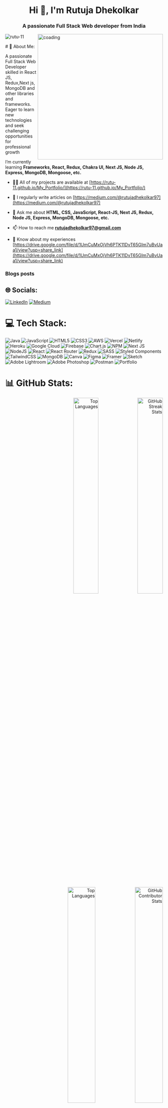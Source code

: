 
<h1 align="center">Hi 👋, I'm Rutuja Dhekolkar</h1>
<h3 align="center">A passionate Full Stack Web developer from India</h3>
<img align="right" , alt="coading" marginLeft="20px" width="400" height="400" src="https://cdn.dribbble.com/users/17707/screenshots/2413754/rrr.gif"/>

<p align="left"> <img src="https://komarev.com/ghpvc/?username=rutu-11&label=Profile%20views&color=0e75b6&style=flat" alt="rutu-11" /> </p>
 # 💫 About Me:
 
A passionate Full Stack Web Developer skilled in React JS, Redux,Next js, MongoDB and other libraries and frameworks. Eager to learn new technologies and seek challenging opportunities for professional growth

 I’m currently learning **Frameworks, React, Redux, Chakra UI, Next JS, Node JS, Express, MongoDB, Mongoose, etc.**

- 👨‍💻 All of my projects are available at [https://rutu-11.github.io/My_Portfolio/](https://rutu-11.github.io/My_Portfolio/)

- 📝 I regularly write articles on [https://medium.com/@rutujadhekolkar97](https://medium.com/@rutujadhekolkar97)

- 💬 Ask me about **HTML, CSS, JavaScript, React-JS, Next JS, Redux, Node JS, Express, MongoDB, Mongoose, etc.**

- 📫 How to reach me **rutujadhekolkar97@gmail.com** 
- 📄 Know about my experiences [https://drive.google.com/file/d/1UmCuMxOjVh6PTK11DvT65GIm7uBvUaa1/view?usp=share_link](https://drive.google.com/file/d/1UmCuMxOjVh6PTK11DvT65GIm7uBvUaa1/view?usp=share_link)

### Blogs posts
<!-- BLOG-POST-LIST:START -->
<!-- BLOG-POST-LIST:END -->



## 🌐 Socials:
[![LinkedIn](https://img.shields.io/badge/LinkedIn-%230077B5.svg?logo=linkedin&logoColor=white)](https://linkedin.com/in/rutujadhekolkarr) [![Medium](https://img.shields.io/badge/Medium-12100E?logo=medium&logoColor=white)](https://medium.com/@@rutujadhekolkar97) 

# 💻 Tech Stack:
![Java](https://img.shields.io/badge/java-%23ED8B00.svg?style=for-the-badge&logo=java&logoColor=white) ![JavaScript](https://img.shields.io/badge/javascript-%23323330.svg?style=for-the-badge&logo=javascript&logoColor=%23F7DF1E) ![HTML5](https://img.shields.io/badge/html5-%23E34F26.svg?style=for-the-badge&logo=html5&logoColor=white) ![CSS3](https://img.shields.io/badge/css3-%231572B6.svg?style=for-the-badge&logo=css3&logoColor=white) ![AWS](https://img.shields.io/badge/AWS-%23FF9900.svg?style=for-the-badge&logo=amazon-aws&logoColor=white) ![Vercel](https://img.shields.io/badge/vercel-%23000000.svg?style=for-the-badge&logo=vercel&logoColor=white) ![Netlify](https://img.shields.io/badge/netlify-%23000000.svg?style=for-the-badge&logo=netlify&logoColor=#00C7B7) ![Heroku](https://img.shields.io/badge/heroku-%23430098.svg?style=for-the-badge&logo=heroku&logoColor=white) ![Google Cloud](https://img.shields.io/badge/Google%20Cloud-%234285F4.svg?style=for-the-badge&logo=google-cloud&logoColor=white) ![Firebase](https://img.shields.io/badge/firebase-%23039BE5.svg?style=for-the-badge&logo=firebase) ![Chart.js](https://img.shields.io/badge/chart.js-F5788D.svg?style=for-the-badge&logo=chart.js&logoColor=white) ![NPM](https://img.shields.io/badge/NPM-%23000000.svg?style=for-the-badge&logo=npm&logoColor=white) ![Next JS](https://img.shields.io/badge/Next-black?style=for-the-badge&logo=next.js&logoColor=white) ![NodeJS](https://img.shields.io/badge/node.js-6DA55F?style=for-the-badge&logo=node.js&logoColor=white) ![React](https://img.shields.io/badge/react-%2320232a.svg?style=for-the-badge&logo=react&logoColor=%2361DAFB) ![React Router](https://img.shields.io/badge/React_Router-CA4245?style=for-the-badge&logo=react-router&logoColor=white) ![Redux](https://img.shields.io/badge/redux-%23593d88.svg?style=for-the-badge&logo=redux&logoColor=white) ![SASS](https://img.shields.io/badge/SASS-hotpink.svg?style=for-the-badge&logo=SASS&logoColor=white) ![Styled Components](https://img.shields.io/badge/styled--components-DB7093?style=for-the-badge&logo=styled-components&logoColor=white) ![TailwindCSS](https://img.shields.io/badge/tailwindcss-%2338B2AC.svg?style=for-the-badge&logo=tailwind-css&logoColor=white) ![MongoDB](https://img.shields.io/badge/MongoDB-%234ea94b.svg?style=for-the-badge&logo=mongodb&logoColor=white) ![Canva](https://img.shields.io/badge/Canva-%2300C4CC.svg?style=for-the-badge&logo=Canva&logoColor=white) 	![Figma](https://img.shields.io/badge/figma-%23F24E1E.svg?style=for-the-badge&logo=figma&logoColor=white) ![Framer](https://img.shields.io/badge/Framer-black?style=for-the-badge&logo=framer&logoColor=blue) ![Sketch](https://img.shields.io/badge/Sketch-FFB387?style=for-the-badge&logo=sketch&logoColor=black) ![Adobe Lightroom](https://img.shields.io/badge/Adobe%20Lightroom-31A8FF.svg?style=for-the-badge&logo=Adobe%20Lightroom&logoColor=white) ![Adobe Photoshop](https://img.shields.io/badge/adobephotoshop-%2331A8FF.svg?style=for-the-badge&logo=adobephotoshop&logoColor=white) ![Postman](https://img.shields.io/badge/Postman-FF6C37?style=for-the-badge&logo=postman&logoColor=white) ![Portfolio](https://img.shields.io/badge/Portfolio-%23000000.svg?style=for-the-badge&logo=firefox&logoColor=#FF7139)

# 📊 GitHub Stats:
<!-- 
![](https://github-readme-stats.vercel.app/api?username=Rutu-11&theme=dracula&hide_border=false&include_all_commits=true&count_private=true )
![](https://github-readme-streak-stats.herokuapp.com/?user=Rutu-11&theme=dracula&hide_border=false) -->

<div display="flex" style="text-align: right;">
 <img   width="40%"  src="https://github-readme-stats.vercel.app/api?username=Rutu-11&theme=dracula&hide_border=false&include_all_commits=false&count_private=false" alt="Top Languages" >
 
  <img  width="40%" src="https://github-readme-streak-stats.herokuapp.com/?user=Rutu-11&theme=dracula&hide_border=false" alt="GitHub Streak Stats">
 
</div>

<div display="flex" style="text-align: right;">
 <img   width="42%"  src="https://github-readme-stats.vercel.app/api/top-langs/?username=Rutu-11&theme=dracula&hide_border=false&include_all_commits=false&count_private=false&layout=compact" alt="Top Languages" >
 
  <img width="42%" src="https://github-contributor-stats.vercel.app/api?username=Rutu-11&limit=5&theme=dracula&combine_all_yearly_contributions=true" alt="GitHub Contributor Stats">
</div>



## 🏆 GitHub Trophies
<img img align="center" width="95%"  src="https://github-profile-trophy.vercel.app/?username=Rutu-11&theme=juicyfresh" alt="GitHub Profile Trophy" >




<!-- 
### 😂 Random Dev Meme
<img src="https://rm.up.railway.app/" width="300px"/> -->



